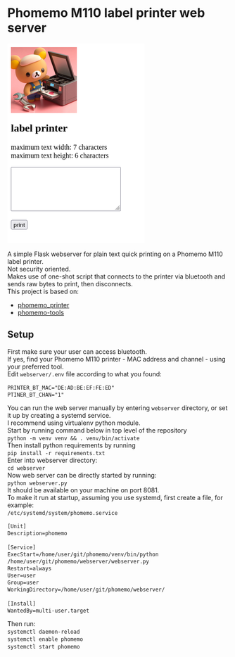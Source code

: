 # Phomemo M110 label printer web server

![screenshot](res/screenshot.png "printing web server")

A simple Flask webserver for plain text quick printing on a Phomemo M110 label printer.  
Not security oriented.  
Makes use of one-shot script that connects to the printer via bluetooth and sends raw bytes to print, then disconnects.  
This project is based on:
- [phomemo_printer](https://github.com/hkeward/phomemo_printer)
- [phomemo-tools](https://github.com/vivier/phomemo-tools)

## Setup
First make sure your user can access bluetooth.  
If yes, find your Phomemo M110 printer - MAC address and channel - using your preferred tool.  
Edit `webserver/.env` file according to what you found:  
```
PRINTER_BT_MAC="DE:AD:BE:EF:FE:ED"
PTINER_BT_CHAN="1"
```
You can run the web server manually by entering `webserver` directory, or set it up by creating a systemd service.  
I recommend using virtualenv python module.  
Start by running command below in top level of the repository  
`python -m venv venv && . venv/bin/activate`  
Then install python requirements by running  
`pip install -r requirements.txt`  
Enter into webserver directory:  
`cd webserver`  
Now web server can be directly started by running:  
`python webserver.py`  
It should be available on your machine on port 8081.  
To make it run at startup, assuming you use systemd, first create a file, for example:  
`/etc/systemd/system/phomemo.service`  
```
[Unit]
Description=phomemo

[Service]
ExecStart=/home/user/git/phomemo/venv/bin/python /home/user/git/phomemo/webserver/webserver.py
Restart=always
User=user
Group=user
WorkingDirectory=/home/user/git/phomemo/webserver/

[Install]
WantedBy=multi-user.target
```
Then run:  
`systemctl daemon-reload`  
`systemctl enable phomemo`  
`systemctl start phomemo`  
